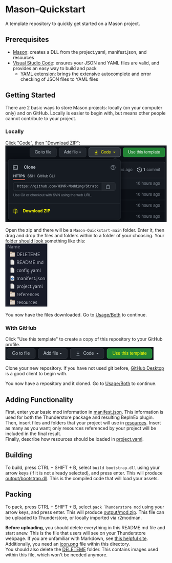 # Mason-Quickstart
A template repository to quickly get started on a Mason project. 

## Prerequisites
- [Mason](https://github.com/H3VR-Modding/Mason): creates a DLL from the project.yaml, manifest.json, and resources
- [Visual Studio Code](https://code.visualstudio.com): ensures your JSON and YAML files are valid, and provides an easy way to build and pack
  - [YAML extension](https://marketplace.visualstudio.com/items?itemName=redhat.vscode-yaml): brings the extensive autocomplete and error checking of JSON files to YAML files

## Getting Started
There are 2 basic ways to store Mason projects: locally (on your computer only) and on GitHub. Locally is easier to begin with, but means other people cannot contribute to your project.

### Locally
Click "Code", then "Download ZIP":  
![](DELETEME/code_download_zip.png)

Open the zip and there will be a `Mason-Quickstart-main` folder. Enter it, then drag and drop the files and folders within to a folder of your choosing. Your folder should look something like this:  
![](DELETEME/content.png)

You now have the files downloaded. Go to [Usage/Both](#both) to continue.

### With GitHub
Click "Use this template" to create a copy of this repository to your GitHub profile.  
![](DELETEME/use_this_template.png)

Clone your new repository. If you have not used git before, [GitHub Desktop](https://desktop.github.com/) is a good client to begin with.

You now have a repository and it cloned. Go to [Usage/Both](#both) to continue.

## Adding Functionality
First, enter your basic mod information in [manifest.json](manifest.json). This information is used for both the Thunderstore package and resulting BepInEx plugin.  
Then, insert files and folders that your project will use in [resources](resources). Insert as many as you want; only resources referenced by your project will be included in the final result.  
Finally, describe how resources should be loaded in [project.yaml](project.yaml).

## Building
To build, press CTRL + SHIFT + B, select `build bootstrap.dll` using your arrow keys (if it is not already selected), and press enter. This will produce [output/bootstrap.dll](output/bootstrap.dll). This is the compiled code that will load your assets.

## Packing
To pack, press CTRL + SHIFT + B, select `pack Thunderstore mod` using your arrow keys, and press enter. This will produce [output/mod.zip](output/mod.zip). This file can be uploaded to Thunderstore, or locally imported via r2modman.

**Before uploading**, you should delete everything in this README.md file and start anew. This is the file that users will see on your Thunderstore webpage. If you are unfamiliar with Markdown, see [this helpful site](https://www.markdownguide.org/cheat-sheet/). Additionally, you need an [icon.png](icon.png) file within this directory.  
You should also delete the [DELETEME](DELETEME) folder. This contains images used within this file, which won't be needed anymore.
